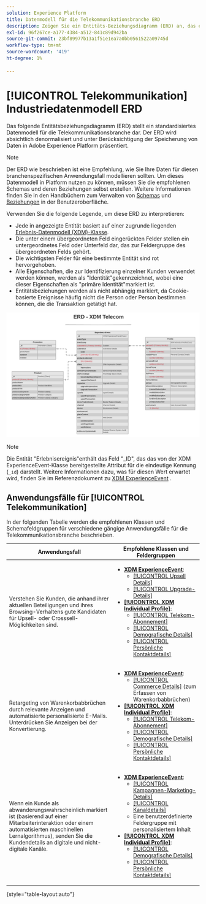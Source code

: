 ```yaml
---
solution: Experience Platform
title: Datenmodell für die Telekommunikationsbranche ERD
description: Zeigen Sie ein Entitäts-Beziehungsdiagramm (ERD) an, das ein standardisiertes Datenmodell für die Telekommunikationsbranche beschreibt, das mit Experience-Datenmodell (XDM) für die Verwendung in Adobe Experience Platform kompatibel ist.
exl-id: 96f267ce-a177-4384-a512-841c89d942ba
source-git-commit: 23bf89977b13a1f51e1ea7a0bb0561522a09745d
workflow-type: tm+mt
source-wordcount: '419'
ht-degree: 1%

---
```


# [!UICONTROL Telekommunikation] Industriedatenmodell ERD

Das folgende Entitätsbeziehungsdiagramm (ERD) stellt ein standardisiertes Datenmodell für die Telekommunikationsbranche dar. Der ERD wird absichtlich denormalisiert und unter Berücksichtigung der Speicherung von Daten in Adobe Experience Platform präsentiert.

>[!NOTE]
>
>Der ERD wie beschrieben ist eine Empfehlung, wie Sie Ihre Daten für diesen branchenspezifischen Anwendungsfall modellieren sollten. Um dieses Datenmodell in Platform nutzen zu können, müssen Sie die empfohlenen Schemas und deren Beziehungen selbst erstellen. Weitere Informationen finden Sie in den Handbüchern zum Verwalten von [Schemas](../../ui/resources/schemas.md) und [Beziehungen](../../tutorials/relationship-ui.md) in der Benutzeroberfläche.

Verwenden Sie die folgende Legende, um diese ERD zu interpretieren:

* Jede in angezeigte Entität basiert auf einer zugrunde liegenden [Erlebnis-Datenmodell (XDM)-Klasse](../composition.md#class).
* Die unter einem übergeordneten Feld eingerückten Felder stellen ein untergeordnetes Feld oder Unterfeld dar, das zur Feldergruppe des übergeordneten Felds gehört.
* Die wichtigsten Felder für eine bestimmte Entität sind rot hervorgehoben.
* Alle Eigenschaften, die zur Identifizierung einzelner Kunden verwendet werden können, werden als &quot;Identität&quot;gekennzeichnet, wobei eine dieser Eigenschaften als &quot;primäre Identität&quot;markiert ist.
* Entitätsbeziehungen werden als nicht abhängig markiert, da Cookie-basierte Ereignisse häufig nicht die Person oder Person bestimmen können, die die Transaktion getätigt hat.


![Beispiel-ERD für ein Datenmodell der Telekommunikationsbranche](../../images/industries/telecom.png)

>[!NOTE]
>
>Die Entität &quot;Erlebnisereignis&quot;enthält das Feld &quot;_ID&quot;, das das von der XDM ExperienceEvent-Klasse bereitgestellte Attribut für die eindeutige Kennung (`_id`) darstellt. Weitere Informationen dazu, was für diesen Wert erwartet wird, finden Sie im Referenzdokument zu [XDM ExperienceEvent](../../classes/experienceevent.md) .

## Anwendungsfälle für [!UICONTROL Telekommunikation]

In der folgenden Tabelle werden die empfohlenen Klassen und Schemafeldgruppen für verschiedene gängige Anwendungsfälle für die Telekommunikationsbranche beschrieben.

| Anwendungsfall | Empfohlene Klassen und Feldergruppen |
| --- | --- |
| Verstehen Sie Kunden, die anhand ihrer aktuellen Beteiligungen und ihres Browsing-Verhaltens gute Kandidaten für Upsell- oder Crosssell-Möglichkeiten sind. | <ul><li>**[XDM ExperienceEvent](../../classes/experienceevent.md)**:<ul><li>[[!UICONTROL Upsell Details]](../../field-groups/event/upsell-details.md)</li><li>[[!UICONTROL Upgrade-Details]](../../field-groups/event/upgrade-details.md)</li></ul></li><li>**[[!UICONTROL XDM Individual Profile]](../../classes/individual-profile.md)**:<ul><li>[[!UICONTROL Telekom-Abonnement]](../../field-groups/profile/telecom-subscription.md)</li><li>[[!UICONTROL Demografische Details]](../../field-groups/profile/demographic-details.md)</li><li>[[!UICONTROL Persönliche Kontaktdetails]](../../field-groups/profile/personal-contact-details.md)</li></ul></li></ul> |
| Retargeting von Warenkorbabbrüchen durch relevante Anzeigen und automatisierte personalisierte E-Mails. Unterdrücken Sie Anzeigen bei der Konvertierung. | <ul><li>**[XDM ExperienceEvent](../../classes/experienceevent.md)**:<ul><li>[[!UICONTROL Commerce Details]](../../field-groups/event/upsell-details.md) (zum Erfassen von Warenkorbabbrüchen)</li></ul></li><li>**[[!UICONTROL XDM Individual Profile]](../../classes/individual-profile.md)**:<ul><li>[[!UICONTROL Telekom-Abonnement]](../../field-groups/profile/telecom-subscription.md)</li><li>[[!UICONTROL Demografische Details]](../../field-groups/profile/demographic-details.md)</li><li>[[!UICONTROL Persönliche Kontaktdetails]](../../field-groups/profile/personal-contact-details.md)</li></ul></li></ul> |
| Wenn ein Kunde als abwanderungswahrscheinlich markiert ist (basierend auf einer Mitarbeiterinteraktion oder einem automatisierten maschinellen Lernalgorithmus), senden Sie die Kundendetails an digitale und nicht-digitale Kanäle. | <ul><li>**[XDM ExperienceEvent](../../classes/experienceevent.md)**:<ul><li>[[!UICONTROL Kampagnen-Marketing-Details]](../../field-groups/event/campaign-marketing-details.md)</li><li>[[!UICONTROL Kanaldetails]](../../field-groups/event/channel-details.md)</li><li>Eine benutzerdefinierte Feldergruppe mit personalisiertem Inhalt</li></ul></li><li>**[[!UICONTROL XDM Individual Profile]](../../classes/individual-profile.md)**:<ul><li>[[!UICONTROL Demografische Details]](../../field-groups/profile/demographic-details.md)</li><li>[[!UICONTROL Persönliche Kontaktdetails]](../../field-groups/profile/personal-contact-details.md)</li></ul></li></ul> |

{style="table-layout:auto"}
